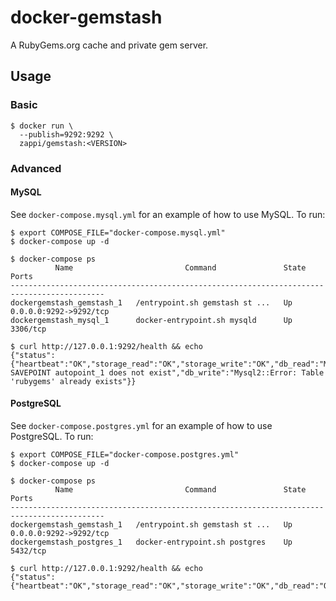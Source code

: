 # docker-gemstash

A RubyGems.org cache and private gem server.

## Usage

### Basic

```
$ docker run \
  --publish=9292:9292 \
  zappi/gemstash:<VERSION>
```

### Advanced

#### MySQL

See `docker-compose.mysql.yml` for an example of how to use MySQL. To run:

```
$ export COMPOSE_FILE="docker-compose.mysql.yml"
$ docker-compose up -d

$ docker-compose ps
          Name                         Command               State           Ports
-------------------------------------------------------------------------------------------
dockergemstash_gemstash_1   /entrypoint.sh gemstash st ...   Up      0.0.0.0:9292->9292/tcp
dockergemstash_mysql_1      docker-entrypoint.sh mysqld      Up      3306/tcp

$ curl http://127.0.0.1:9292/health && echo
{"status":{"heartbeat":"OK","storage_read":"OK","storage_write":"OK","db_read":"Mysql2::Error: SAVEPOINT autopoint_1 does not exist","db_write":"Mysql2::Error: Table 'rubygems' already exists"}}
```

#### PostgreSQL

See `docker-compose.postgres.yml` for an example of how to use PostgreSQL. To run:

```
$ export COMPOSE_FILE="docker-compose.postgres.yml"
$ docker-compose up -d

$ docker-compose ps
          Name                         Command               State           Ports
-------------------------------------------------------------------------------------------
dockergemstash_gemstash_1   /entrypoint.sh gemstash st ...   Up      0.0.0.0:9292->9292/tcp
dockergemstash_postgres_1   docker-entrypoint.sh postgres    Up      5432/tcp

$ curl http://127.0.0.1:9292/health && echo
{"status":{"heartbeat":"OK","storage_read":"OK","storage_write":"OK","db_read":"OK","db_write":"OK"}}
```
